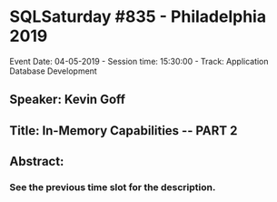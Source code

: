 # SQLSaturday #835 - Philadelphia 2019
Event Date: 04-05-2019 - Session time: 15:30:00 - Track: Application  Database Development
## Speaker: Kevin Goff
## Title: In-Memory Capabilities -- PART 2
## Abstract:
### See the previous time slot for the description.
